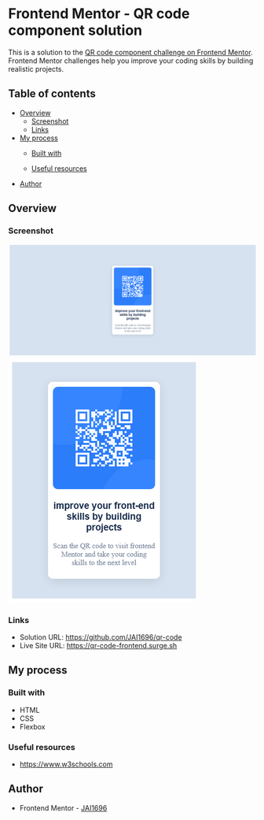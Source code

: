 # Frontend Mentor - QR code component solution

This is a solution to the [QR code component challenge on Frontend Mentor](https://www.frontendmentor.io/challenges/qr-code-component-iux_sIO_H). Frontend Mentor challenges help you improve your coding skills by building realistic projects. 

## Table of contents

- [Overview](#overview)
  - [Screenshot](#screenshot)
  - [Links](#links)
- [My process](#my-process)
  - [Built with](#built-with)
  
  - [Useful resources](#useful-resources)
- [Author](#author)



## Overview

### Screenshot
![Alt text](qr-code-laptop.png)
![Alt text](qr-code-mobile.png)







### Links

- Solution URL: https://github.com/JAI1696/qr-code
- Live Site URL: https://qr-code-frontend.surge.sh

## My process

### Built with

- HTML
- CSS 
- Flexbox





### Useful resources

- https://www.w3schools.com 



## Author


- Frontend Mentor - [JAI1696](https://www.frontendmentor.io/profile/JAI1696)






